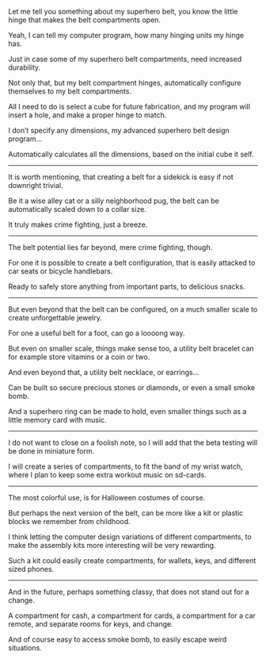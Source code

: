 Let me tell you something about my superhero belt,
you know the little hinge that makes the belt compartments open.

Yeah, I can tell my computer program,
how many hinging units my hinge has.

Just in case some of my superhero belt compartments,
need increased durability.

Not only that, but my belt compartment hinges,
automatically configure themselves to my belt compartments.

All I need to do is select a cube for future fabrication,
and my program will insert a hole, and make a proper hinge to match.

I don’t specify any dimensions,
my advanced superhero belt design program...

Automatically calculates all the dimensions,
based on the initial cube it self.

---

It is worth mentioning,
that creating a belt for a sidekick is easy if not downright trivial.

Be it a wise alley cat or a silly neighborhood pug,
the belt can be automatically scaled down to a collar size.

It truly makes crime fighting,
just a breeze.

---

The belt potential lies far beyond,
mere crime fighting, though.

For one it is possible to create a belt configuration,
that is easily attacked to car seats or bicycle handlebars.

Ready to safely store anything from important parts,
to delicious snacks.

---

But even beyond that the belt can be configured,
on a much smaller scale to create unforgettable jewelry.

For one a useful belt for a foot,
can go a loooong way.

But even on smaller scale, things make sense too,
a utility belt bracelet can for example store vitamins or a coin or two.

And even beyond that,
a utility belt necklace, or earrings...

Can be built so secure precious stones or diamonds,
or even a small smoke bomb.

And a superhero ring can be made to hold,
even smaller things such as a little memory card with music.

---

I do not want to close on a foolish note,
so I will add that the beta testing will be done in miniature form.

I will create a series of compartments, to fit the band of my wrist watch,
where I plan to keep some extra workout music on sd-cards.

---

The most colorful use,
is for Halloween costumes of course.

But perhaps the next version of the belt,
can be more like a kit or plastic blocks we remember from childhood.

I think letting the computer design variations of different compartments,
to make the assembly kits more interesting will be very rewarding.

Such a kit could easily create compartments,
for wallets, keys, and different sized phones.

---

And in the future, perhaps something classy,
that does not stand out for a change.

A compartment for cash, a compartment for cards, a compartment for a car remote,
and separate rooms for keys, and change.

And of course easy to access smoke bomb,
to easily escape weird situations.
